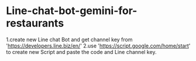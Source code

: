 # Line-chat-bot-gemini-for-restaurants
1.create new Line chat Bot and get channel key from 'https://developers.line.biz/en/'
2.use 'https://script.google.com/home/start' to create new Script and paste the code and Line channel key.
